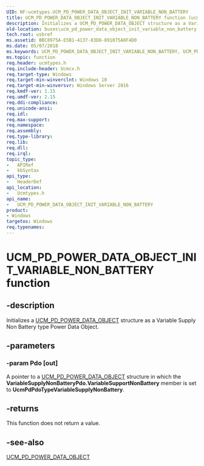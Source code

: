 ```yaml
---
UID: NF:ucmtypes.UCM_PD_POWER_DATA_OBJECT_INIT_VARIABLE_NON_BATTERY
title: UCM_PD_POWER_DATA_OBJECT_INIT_VARIABLE_NON_BATTERY function (ucmtypes.h)
description: Initializes a UCM_PD_POWER_DATA_OBJECT structure as a Variable Supply Non Battery type Power Data Object.
old-location: buses\ucm_pd_power_data_object_init_variable_non_battery.htm
tech.root: usbref
ms.assetid: BBC8975A-E5B1-4137-83D8-891075A8F4D0
ms.date: 05/07/2018
ms.keywords: UCM_PD_POWER_DATA_OBJECT_INIT_VARIABLE_NON_BATTERY, UCM_PD_POWER_DATA_OBJECT_INIT_VARIABLE_NON_BATTERY function [Buses], buses.ucm_pd_power_data_object_init_variable_non_battery, ucmtypes/UCM_PD_POWER_DATA_OBJECT_INIT_VARIABLE_NON_BATTERY
ms.topic: function
req.header: ucmtypes.h
req.include-header: Ucmcx.h
req.target-type: Windows
req.target-min-winverclnt: Windows 10
req.target-min-winversvr: Windows Server 2016
req.kmdf-ver: 1.15
req.umdf-ver: 2.15
req.ddi-compliance: 
req.unicode-ansi: 
req.idl: 
req.max-support: 
req.namespace: 
req.assembly: 
req.type-library: 
req.lib: 
req.dll: 
req.irql: 
topic_type:
-	APIRef
-	kbSyntax
api_type:
-	HeaderDef
api_location:
-	Ucmtypes.h
api_name:
-	UCM_PD_POWER_DATA_OBJECT_INIT_VARIABLE_NON_BATTERY
product:
- Windows
targetos: Windows
req.typenames: 
---
```


# UCM_PD_POWER_DATA_OBJECT_INIT_VARIABLE_NON_BATTERY function


## -description


Initializes a <a href="https://msdn.microsoft.com/library/windows/hardware/mt187935">UCM_PD_POWER_DATA_OBJECT</a> structure as a Variable Supply Non Battery type Power Data Object.


## -parameters




### -param Pdo [out]

A pointer to a <a href="https://msdn.microsoft.com/library/windows/hardware/mt187935">UCM_PD_POWER_DATA_OBJECT</a> structure in which the <b>VariableSupplyNonBatteryPdo.VariableSupportNonBattery</b> member is set to <b>UcmPdPdoTypeVariableSupplyNonBattery</b>.


## -returns



This function does not return a value.




## -see-also




<a href="https://msdn.microsoft.com/library/windows/hardware/mt187935">UCM_PD_POWER_DATA_OBJECT</a>
 

 

